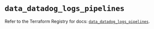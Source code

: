 # `data_datadog_logs_pipelines`

Refer to the Terraform Registry for docs: [`data_datadog_logs_pipelines`](https://registry.terraform.io/providers/datadog/datadog/3.78.0/docs/data-sources/logs_pipelines).
